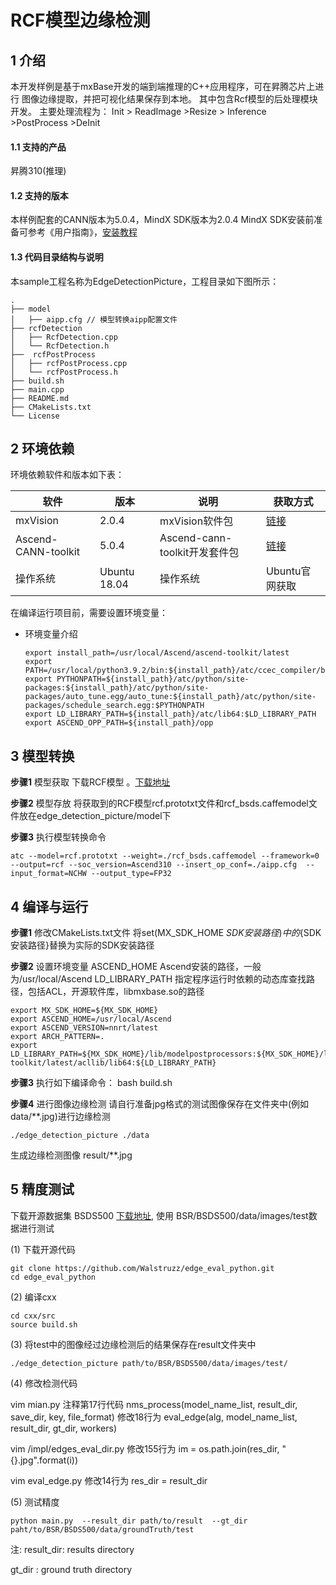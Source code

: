 
# RCF模型边缘检测

## 1 介绍
本开发样例是基于mxBase开发的端到端推理的C++应用程序，可在昇腾芯片上进行 图像边缘提取，并把可视化结果保存到本地。
其中包含Rcf模型的后处理模块开发。 主要处理流程为： Init > ReadImage >Resize > Inference >PostProcess >DeInit

#### 1.1 支持的产品
昇腾310(推理)

#### 1.2 支持的版本
本样例配套的CANN版本为5.0.4，MindX SDK版本为2.0.4
MindX SDK安装前准备可参考《用户指南》，[安装教程](https://gitee.com/ascend/mindxsdk-referenceapps/blob/master/docs/quickStart/1-1%E5%AE%89%E8%A3%85SDK%E5%BC%80%E5%8F%91%E5%A5%97%E4%BB%B6.md)

#### 1.3 代码目录结构与说明
本sample工程名称为EdgeDetectionPicture，工程目录如下图所示：

```
.
├── model
│   ├── aipp.cfg // 模型转换aipp配置文件
├── rcfDetection
│   ├── RcfDetection.cpp
│   └── RcfDetection.h
├──  rcfPostProcess
│   ├── rcfPostProcess.cpp
│   └── rcfPostProcess.h
├── build.sh
├── main.cpp
├── README.md
├── CMakeLists.txt
└── License
```

## 2 环境依赖
环境依赖软件和版本如下表：



| 软件                | 版本         | 说明                          | 获取方式                                                     |
| ------------------- | ------------ | ----------------------------- | ------------------------------------------------------------ |
| mxVision            | 2.0.4        | mxVision软件包                | [链接](https://www.hiascend.com/software/Mindx-sdk) |
| Ascend-CANN-toolkit | 5.0.4        | Ascend-cann-toolkit开发套件包 | [链接](https://www.hiascend.com/software/cann/commercial)    |
| 操作系统            | Ubuntu 18.04 | 操作系统                      | Ubuntu官网获取                                               |

在编译运行项目前，需要设置环境变量：

- 环境变量介绍

  ```
  export install_path=/usr/local/Ascend/ascend-toolkit/latest
  export PATH=/usr/local/python3.9.2/bin:${install_path}/atc/ccec_compiler/bin:${install_path}/atc/bin:$PATH
  export PYTHONPATH=${install_path}/atc/python/site-packages:${install_path}/atc/python/site-packages/auto_tune.egg/auto_tune:${install_path}/atc/python/site-packages/schedule_search.egg:$PYTHONPATH
  export LD_LIBRARY_PATH=${install_path}/atc/lib64:$LD_LIBRARY_PATH
  export ASCEND_OPP_PATH=${install_path}/opp
  
  ```



## 3 模型转换

**步骤1** 模型获取
下载RCF模型 。[下载地址](https://mindx.sdk.obs.cn-north-4.myhuaweicloud.com/mindxsdk-referenceapps%20/contrib/EdgeDetectionPicture/model.zip)

**步骤2** 模型存放
将获取到的RCF模型rcf.prototxt文件和rcf_bsds.caffemodel文件放在edge_detection_picture/model下

**步骤3** 执行模型转换命令

```
atc --model=rcf.prototxt --weight=./rcf_bsds.caffemodel --framework=0 --output=rcf --soc_version=Ascend310 --insert_op_conf=./aipp.cfg  --input_format=NCHW --output_type=FP32
```

## 4 编译与运行
**步骤1** 修改CMakeLists.txt文件 将set(MX_SDK_HOME ${SDK安装路径}) 中的${SDK安装路径}替换为实际的SDK安装路径

**步骤2** 设置环境变量
ASCEND_HOME Ascend安装的路径，一般为/usr/local/Ascend
LD_LIBRARY_PATH 指定程序运行时依赖的动态库查找路径，包括ACL，开源软件库，libmxbase.so的路径
```
export MX_SDK_HOME=${MX_SDK_HOME}
export ASCEND_HOME=/usr/local/Ascend
export ASCEND_VERSION=nnrt/latest
export ARCH_PATTERN=.
export LD_LIBRARY_PATH=${MX_SDK_HOME}/lib/modelpostprocessors:${MX_SDK_HOME}/lib:${MX_SDK_HOME}/opensource/lib:${MX_SDK_HOME}/opensource/lib64:/usr/local/Ascend/driver/lib64:/usr/local/Ascend/ascend-toolkit/latest/acllib/lib64:${LD_LIBRARY_PATH}
```

**步骤3** 执行如下编译命令：
bash build.sh

**步骤4** 进行图像边缘检测
请自行准备jpg格式的测试图像保存在文件夹中(例如 data/**.jpg)进行边缘检测 
```
./edge_detection_picture ./data
```
生成边缘检测图像 result/**.jpg

## 5 精度测试
下载开源数据集 BSDS500 [下载地址](https://mindx.sdk.obs.cn-north-4.myhuaweicloud.com/mindxsdk-referenceapps%20/contrib/EdgeDetectionPicture/data.zip), 使用 BSR/BSDS500/data/images/test数据进行测试


(1) 下载开源代码

``` shell
git clone https://github.com/Walstruzz/edge_eval_python.git
cd edge_eval_python
```
(2) 编译cxx

``` shell
cd cxx/src
source build.sh
```
(3) 将test中的图像经过边缘检测后的结果保存在result文件夹中

``` shell
./edge_detection_picture path/to/BSR/BSDS500/data/images/test/

```


(4) 修改检测代码

vim mian.py
注释第17行代码 nms_process(model_name_list, result_dir, save_dir, key, file_format)
修改18行为   eval_edge(alg, model_name_list, result_dir, gt_dir, workers)

vim /impl/edges_eval_dir.py
修改155行为  im = os.path.join(res_dir, "{}.jpg".format(i))

vim eval_edge.py
修改14行为  res_dir = result_dir

(5) 测试精度

``` shell
python main.py  --result_dir path/to/result  --gt_dir paht/to/BSR/BSDS500/data/groundTruth/test 

```
注: 
  result_dir: results directory

  gt_dir    : ground truth directory

